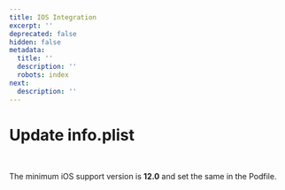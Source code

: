 ```yaml
---
title: IOS Integration
excerpt: ''
deprecated: false
hidden: false
metadata:
  title: ''
  description: ''
  robots: index
next:
  description: ''
---
```

# Update info.plist

<br />

The minimum iOS support version is **12.0** and set the same in the Podfile.